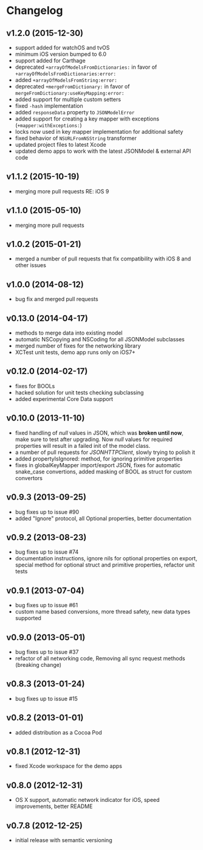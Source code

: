 # Changelog

## v1.2.0 (2015-12-30)

- support added for watchOS and tvOS
- minimum iOS version bumped to 6.0
- support added for Carthage
- deprecated `+arrayOfModelsFromDictionaries:` in favor of `+arrayOfModelsFromDictionaries:error:`
- added `+arrayOfModelsFromString:error:`
- deprecated `+mergeFromDictionary:` in favor of `mergeFromDictionary:useKeyMapping:error:`
- added support for multiple custom setters
- fixed `-hash` implementation
- added `responseData` property to `JSONModelError`
- added support for creating a key mapper with exceptions (`+mapper:withExceptions:`)
- locks now used in key mapper implementation for additional safety
- fixed behavior of `NSURLFromNSString` transformer
- updated project files to latest Xcode
- updated demo apps to work with the latest JSONModel & external API code

## v1.1.2 (2015-10-19)

- merging more pull requests RE: iOS 9

## v1.1.0 (2015-05-10)

- merging more pull requests

## v1.0.2 (2015-01-21)

- merged a number of pull requests that fix compatibility with iOS 8 and other issues

## v1.0.0 (2014-08-12)

- bug fix and merged pull requests

## v0.13.0 (2014-04-17)

- methods to merge data into existing model
- automatic NSCopying and NSCoding for all JSONModel subclasses
- merged number of fixes for the networking library
- XCTest unit tests, demo app runs only on iOS7+

## v0.12.0 (2014-02-17)

- fixes for BOOLs
- hacked solution for unit tests checking subclassing
- added experimental Core Data support

## v0.10.0 (2013-11-10)

- fixed handling of *null* values in JSON, which was **broken until now**, make sure to test after upgrading. Now *null* values for required properties will result in a failed init of the model class.
- a number of pull requests for *JSONHTTPClient*, slowly trying to polish it
- added propertyIsIgnored: method, for ignoring primitive properties
- fixes in globalKeyMapper import/export JSON, fixes for automatic snake_case convertions, added masking of BOOL as struct for custom convertors

## v0.9.3 (2013-09-25)

- bug fixes up to issue #90
- added "Ignore" protocol, all Optional properties, better documentation

## v0.9.2 (2013-08-23)

- bug fixes up to issue #74
- documentation instructions, ignore nils for optional properties on export, special method for optional struct and primitive properties, refactor unit tests

## v0.9.1 (2013-07-04)

- bug fixes up to issue #61
- custom name based conversions, more thread safety, new data types supported

## v0.9.0 (2013-05-01)

- bug fixes up to issue #37
- refactor of all networking code, Removing all sync request methods (breaking change)

## v0.8.3 (2013-01-24)

- bug fixes up to issue #15

## v0.8.2 (2013-01-01)

- added distribution as a Cocoa Pod

## v0.8.1 (2012-12-31)

- fixed Xcode workspace for the demo apps

## v0.8.0 (2012-12-31)

- OS X support, automatic network indicator for iOS, speed improvements, better README

## v0.7.8 (2012-12-25)

- initial release with semantic versioning
